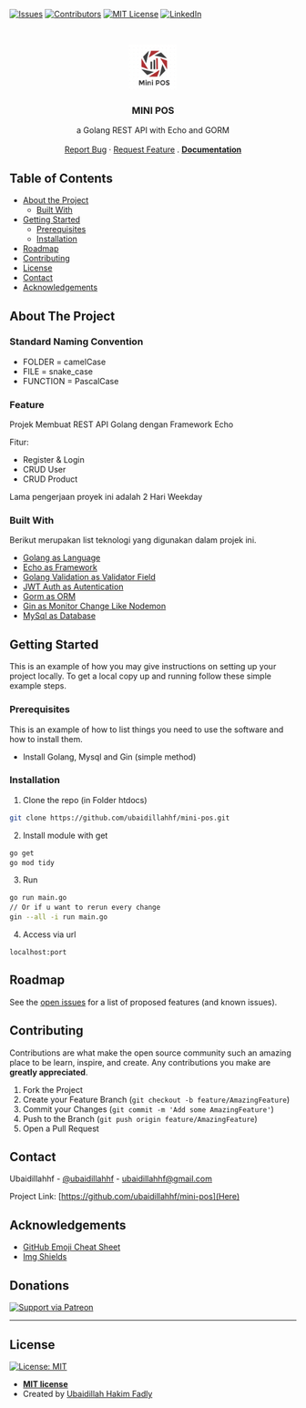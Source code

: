 <!--
*** Thanks for checking out this README Template. If you have a suggestion that would
*** make this better, please fork the repo and create a pull request or simply open
*** an issue with the tag "enhancement".
*** Thanks again! Now go create something AMAZING! :D
-->


<!-- PROJECT SHIELDS -->
<!--
*** I'm using markdown "reference style" links for readability.
*** Reference links are enclosed in brackets [ ] instead of parentheses ( ).
*** See the bottom of this document for the declaration of the reference variables
*** for contributors-url, forks-url, etc. This is an optional, concise syntax you may use.
*** https://www.markdownguide.org/basic-syntax/#reference-style-links
-->
[![Issues][issues-shield]](https://img.shields.io/github/issues/ubaidillahhf/mini-pos)
[![Contributors](https://img.shields.io/badge/contributors-2-green)](https://github.com/ubaidillahhf/mini-pos/graphs/contributors)
[![MIT License][license-shield]](https://github.com/ubaidillahhf/mini-pos/blob/master/license.txt)
[![LinkedIn][linkedin-shield]](https://linkedin.com/in/ubaidillahhf)



<!-- PROJECT LOGO -->
<br />
<p align="center">
  <a href="https://github.com/ubaidillahhf/mini-pos">
    <img src="https://github.com/ubaidillahhf/mini-pos/blob/dev/logo.png" alt="Logo" height="80">
  </a>

  <h3 align="center">MINI POS</h3>

  <p align="center">
    a Golang REST API with Echo and GORM
    <br />
    <br />
    <a href="https://github.com/ubaidillahhf/mini-pos/issues">Report Bug</a>
    ·
    <a href="https://github.com/ubaidillahhf/mini-pos/issues">Request Feature</a>
    .
    <a href="https://documenter.getpostman.com/view/4839509/Tzz5vKQC"><b>Documentation</b></a>
  </p>
</p>



<!-- TABLE OF CONTENTS -->
## Table of Contents

* [About the Project](#about-the-project)
  * [Built With](#built-with)
* [Getting Started](#getting-started)
  * [Prerequisites](#prerequisites)
  * [Installation](#installation)
* [Roadmap](#roadmap)
* [Contributing](#contributing)
* [License](#license)
* [Contact](#contact)
* [Acknowledgements](#acknowledgements)



<!-- ABOUT THE PROJECT -->
## About The Project

### Standard Naming Convention
* FOLDER = camelCase
* FILE = snake_case
* FUNCTION = PascalCase

### Feature

Projek Membuat REST API Golang dengan Framework Echo

Fitur:
* Register & Login
* CRUD User
* CRUD Product

Lama pengerjaan proyek ini adalah 2 Hari Weekday

### Built With
Berikut merupakan list teknologi yang digunakan dalam projek ini.
* [Golang as Language](https://golang.org/)
* [Echo as Framework](https://echo.labstack.com/)
* [Golang Validation as Validator Field](https://github.com/go-playground/validator)
* [JWT Auth as Autentication](https://github.com/dgrijalva/jwt-go)
* [Gorm as ORM](https://gorm.io/index.html)
* [Gin as Monitor Change Like Nodemon](https://github.com/codegangsta/gin)
* [MySql as Database](https://www.mysql.com/)



<!-- GETTING STARTED -->
## Getting Started

This is an example of how you may give instructions on setting up your project locally.
To get a local copy up and running follow these simple example steps.

### Prerequisites

This is an example of how to list things you need to use the software and how to install them.
* Install Golang, Mysql and Gin (simple method)

### Installation

1. Clone the repo (in Folder htdocs)
```sh
git clone https://github.com/ubaidillahhf/mini-pos.git
```
2. Install module with get
```sh
go get
go mod tidy
```
3. Run
```sh
go run main.go
// Or if u want to rerun every change
gin --all -i run main.go
```
4. Access via url
```JS
localhost:port
```


<!-- ROADMAP -->
## Roadmap

See the [open issues](https://github.com/ubaidillahhf/mini-pos/issues) for a list of proposed features (and known issues).



<!-- CONTRIBUTING -->
## Contributing

Contributions are what make the open source community such an amazing place to be learn, inspire, and create. Any contributions you make are **greatly appreciated**.

1. Fork the Project
2. Create your Feature Branch (`git checkout -b feature/AmazingFeature`)
3. Commit your Changes (`git commit -m 'Add some AmazingFeature'`)
4. Push to the Branch (`git push origin feature/AmazingFeature`)
5. Open a Pull Request


<!-- CONTACT -->
## Contact

Ubaidillahhf - [@ubaidillahhf](https://twitter.com/ubaidillahhf) - ubaidillahhf@gmail.com

Project Link: [https://github.com/ubaidillahhf/mini-pos](Here)



<!-- ACKNOWLEDGEMENTS -->
## Acknowledgements
* [GitHub Emoji Cheat Sheet](https://www.webpagefx.com/tools/emoji-cheat-sheet)
* [Img Shields](https://shields.io)


## Donations

[![Support via Patreon](https://user-images.githubusercontent.com/17443546/74077566-45ae1900-4a53-11ea-8451-bdad3168342f.png)](https://www.patreon.com/ubaidillahhf)

---

## License

[![License: MIT](https://img.shields.io/badge/License-MIT-blue)](https://opensource.org/licenses/MIT)

- **[MIT license](https://opensource.org/licenses/MIT)**
- Created by <a href="http://ubed.dev" target="_blank">Ubaidillah Hakim Fadly</a> 

<!-- MARKDOWN LINKS & IMAGES -->
<!-- https://www.markdownguide.org/basic-syntax/#reference-style-links -->
[contributors-shield]: https://img.shields.io/github/contributors/othneildrew/Best-README-Template.svg?style=flat-square
[contributors-url]: https://github.com/othneildrew/Best-README-Template/graphs/contributors
[forks-shield]: https://img.shields.io/github/forks/othneildrew/Best-README-Template.svg?style=flat-square
[forks-url]: https://github.com/othneildrew/Best-README-Template/network/members
[stars-shield]: https://img.shields.io/github/stars/othneildrew/Best-README-Template.svg?style=flat-square
[stars-url]: https://github.com/othneildrew/Best-README-Template/stargazers
[issues-shield]: https://img.shields.io/github/issues/ubaidillahhf/mini-pos
[issues-url]: https://github.com/othneildrew/Best-README-Template/issues
[license-shield]: https://img.shields.io/badge/License-MIT-blue
[license-url]: https://github.com/othneildrew/Best-README-Template/blob/master/LICENSE.txt
[linkedin-shield]: https://img.shields.io/badge/-LinkedIn-black.svg?style=flat-square&logo=linkedin&colorB=555
[linkedin-url]: https://linkedin.com/in/othneildrew
[product-screenshot]: images/screenshot.png
